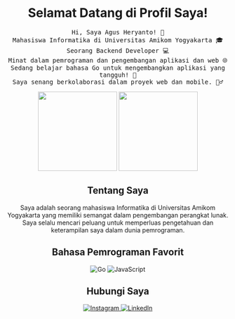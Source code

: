 <h1 align="center">Selamat Datang di Profil Saya!</h1>
<p align="center">
  <samp>Hi, Saya Agus Heryanto! 👋<br>
  Mahasiswa Informatika di Universitas Amikom Yogyakarta 🎓<br>
  Seorang Backend Developer 💻<br>
  Minat dalam pemrograman dan pengembangan aplikasi dan web 🌐<br>
  Sedang belajar bahasa Go untuk mengembangkan aplikasi yang tangguh! 🚀<br>
  Saya senang berkolaborasi dalam proyek web dan mobile. 👯‍♂️<br>
  </samp>
</p>

<p align="center">
 <img height="180em" src="https://github-readme-stats-eight-theta.vercel.app/api?username=agusheryanto182&show_icons=true&theme=algolia&include_all_commits=true&count_private=true"/>
  <img height="180em" src="https://github-readme-stats.vercel.app/api/top-langs/?username=agusheryanto182&layout=compact&langs_count=8&theme=algolia"/>
</p>

<h2 align="center">Tentang Saya</h2>
<p align="center">
  Saya adalah seorang mahasiswa Informatika di Universitas Amikom Yogyakarta yang memiliki semangat dalam pengembangan perangkat lunak. Saya selalu mencari peluang untuk memperluas pengetahuan dan keterampilan saya dalam dunia pemrograman.
</p>

<h2 align="center">Bahasa Pemrograman Favorit</h2>
<p align="center">
  <img src="https://img.shields.io/badge/Go-00ADD8?style=for-the-badge&logo=go&logoColor=white" alt="Go">
  <img src="https://img.shields.io/badge/JavaScript-F7DF1E?style=for-the-badge&logo=javascript&logoColor=black" alt="JavaScript">
</p>

<h2 align="center">Hubungi Saya</h2>
<p align="center">
  <a href="https://www.instagram.com/agusheryanto182/">
    <img src="https://img.shields.io/badge/Instagram-E4405F?style=for-the-badge&logo=instagram&logoColor=white" alt="Instagram">
  </a>
  <a href="https://www.linkedin.com/in/agusheryanto182/">
    <img src="https://img.shields.io/badge/LinkedIn-0077B5?style=for-the-badge&logo=linkedin&logoColor=white" alt="LinkedIn">
  </a>
</p>
